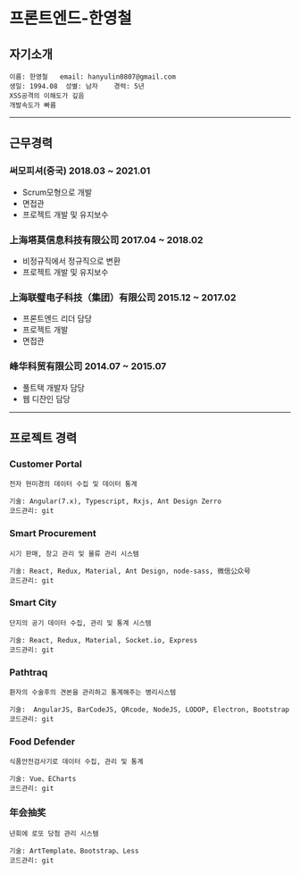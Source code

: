 # 프론트엔드-한영철

## 자기소개

```
이름: 한영철   email: hanyulin0807@gmail.com
생일: 1994.08  성별: 남자    경력: 5년
XSS공격의 이해도가 깊음
개발속도가 빠름
```

----

## 근무경력

### 써모피셔(중국) 2018.03 ~ 2021.01

- Scrum모형으로 개발
- 면접관
- 프로젝트 개발 및 유지보수

### 上海塔莫信息科技有限公司 2017.04 ~ 2018.02

- 비정규직에서 정규직으로 변환
- 프로젝트 개발 및 유지보수

### 上海联璧电子科技（集团）有限公司 2015.12 ~ 2017.02

- 프론트엔드 리더 담당
- 프로젝트 개발
- 면접관

### 峰华科贸有限公司 2014.07 ~ 2015.07

- 풀트택 개발자 담당
- 웹 디잔인 담당

----

## 프로젝트 경력

### Customer Portal

```
전자 현미경의 데이터 수집 및 데이터 통계

기술: Angular(7.x), Typescript, Rxjs, Ant Design Zerro
코드관리: git
```

### Smart Procurement

```
시기 판매, 창고 관리 및 물류 관리 시스템

기술: React, Redux, Material, Ant Design, node-sass, 微信公众号
코드관리: git
```

### Smart City

```
단지의 공기 데이터 수집, 관리 및 통계 시스템

기술: React, Redux, Material, Socket.io, Express
코드관리: git
```

### Pathtraq

```
환자의 수술후의 견본을 관리하고 통계해주는 병리시스템

기술:  AngularJS, BarCodeJS, QRcode, NodeJS, LODOP, Electron, Bootstrap
코드관리: git
```

### Food Defender

```
식품안전검사기로 데이터 수집, 관리 및 통계

기술: Vue、ECharts
코드관리: git
```

### 年会抽奖

```
년회에 로또 당첨 관리 시스템

기술: ArtTemplate、Bootstrap、Less
코드관리: git
```
